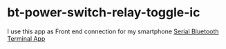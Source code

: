 # bt-power-switch-relay-toggle-ic

I use this app as Front end connection for my smartphone [Serial Bluetooth Terminal App](https://play.google.com/store/apps/details?id=de.kai_morich.serial_bluetooth_terminal&pli=1)
